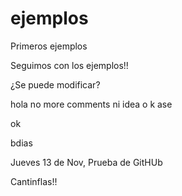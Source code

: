 ejemplos
========

Primeros ejemplos

Seguimos con los ejemplos!!


¿Se puede modificar? 

hola
no more comments
ni idea o k ase


ok

bdias

Jueves 13 de Nov, Prueba de GitHUb 

Cantinflas!!
